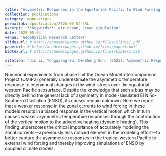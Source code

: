 ```yaml
---
title: "Asymmetric Responses in the Equatorial Pacific to Wind Forcing in OMIP2 Experiments: Role of Zonal Currents"
collection: publications
category: manuscripts
permalink: /publication/2025-05-04-GRL
excerpt: '**Keywords**: air-ocean, ocean simulation'
date: 2025-05-04
venue: 'Geophysical Research Letters'
slidesurl: #'http://academicpages.github.io/files/slides1.pdf'
paperurl: #'http://academicpages.github.io/files/paper1.pdf'
bibtexurl: #'http://academicpages.github.io/files/bibtex1.bib'

citation: 'Jin Li, Yongqiang Yu, De-Zheng Sun. (2025). Asymmetric Responses in the Equatorial Pacific to Wind Forcing in OMIP2 Experiments: Role of Zonal Currents. Geophysical Research Letters, 52(9), e2025GL114661. https://doi.org/10.1029/2025GL114661 '
---
```

Numerical experiments from phase II of the Ocean Model Intercomparison Project (OMIP2) generally underestimate the asymmetric temperature response to interannual changes in the wind-stress over the equatorial western Pacific subsurface. Despite the knowledge that such a bias may be directly behind the general lack of asymmetry in model-simulated El Niño-Southern Oscillation (ENSO), its causes remain unknown. Here we report that a weaker response in the zonal currents to wind forcing in these models results in a biased response in the vertical motion which in turn causes weaker asymmetric temperature responses through the contribution of the vertical motion to the advective heating (dynamic heating). This finding underscores the critical importance of accurately modeling the zonal currents—a previously less noticed element in the modeling effort—to better capture the asymmetric responses in the tropical western Pacific to external wind forcing and thereby improving simulations of ENSO by coupled climate models.
